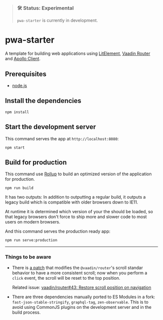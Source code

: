 > ### 🛠 Status: Experimental
>
> `pwa-starter` is currently in development.

# pwa-starter

A template for building web applications using [LitElement](https://github.com/Polymer/lit-element), [Vaadin Router](https://github.com/vaadin/vaadin-router) and [Apollo Client](https://github.com/apollographql/apollo-client).

## Prerequisites

- [node.js](https://nodejs.org)

## Install the dependencies

    npm install

## Start the development server

This command serves the app at `http://localhost:8080`:

    npm start

## Build for production

This command use [Rollup](https://github.com/rollup/rollup) to build an optimized version of the application for production.

    npm run build

It has two outputs: In addition to outputting a regular build, it outputs a legacy build which is compatible with older browsers down to IE11.

At runtime it is determined which version of your the should be loaded, so that legacy browsers don't force to ship more and slower code to most users on modern browsers.

And this command serves the production ready app:

    npm run serve:production

---

### Things to be aware

- There is [a patch](patches/@vaadin+router+1.6.0.patch) that modifies the `@vaadin/router`'s scroll standar behavior to have a more consistent scroll; now when you perform a `click` event, the scroll will be reset to the top position.

  Related issue: [vaadin/router#43: Restore scroll position on navigation](https://github.com/vaadin/vaadin-router/issues/43)

- There are three dependencies manually ported to ES Modules in a fork: `fast-json-stable-stringify`, `graphql-tag`, `zen-observable`. This is to avoid using CommonJS plugins on the development server and in the build process.

